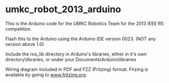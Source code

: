 umkc_robot_2013_arduino
=======================

This is the Arduino code for the UMKC Robotics Team for the 2013 IEEE R5 
competition.

Flash this to the Arduino using the Arduino IDE version 0023. (NOT any 
version above 1.0)

Include the ros_lib directory in Arduino's libraries, either in it's own 
directory\libraries, or under your Documents\Arduino\libraries

Wiring diagram included in PDF and FZZ (Fritzing) format. Frizing is available
by going to www.fritzing.org.
